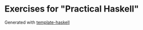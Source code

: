 # Exercises for "Practical Haskell"

Generated with [template-haskell](https://github.com/jonascarpay/template-haskell)

